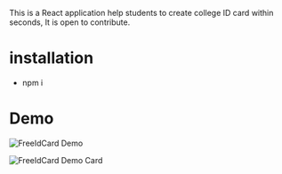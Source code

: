 This is a React application help students to create college ID card within seconds, It is open to contribute.
# installation
- npm i 
# Demo

![FreeIdCard Demo](public/demo.gif)

![FreeIdCard Demo Card](demo.jpg)
